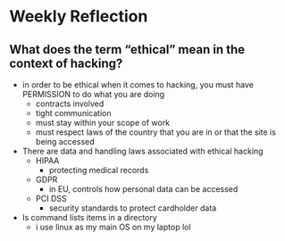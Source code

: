 # Weekly Reflection
## What does the term “ethical” mean in the context of hacking?
- in order to be ethical when it comes to hacking, you must have PERMISSION to do what you are doing
	- contracts involved
	- tight communication
	- must stay within your scope of work
	- must respect laws of the country that you are in or that the site is being accessed
- There are data and handling laws associated with ethical hacking
	- HIPAA
		- protecting medical records
	- GDPR
		- in EU, controls how personal data can be accessed
	- PCI DSS
		- security standards to protect cardholder data
- ls command lists items in a directory
	- i use linux as my main OS on my laptop lol
